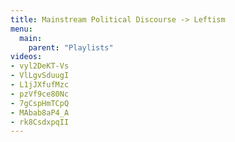 ```yaml
---
title: Mainstream Political Discourse -> Leftism
menu:
  main:
    parent: "Playlists"
videos:
- vyl2DeKT-Vs
- VlLgvSduugI
- L1jJXfufMzc
- pzVf9ce80Nc
- 7gCspHmTCpQ
- MAbab8aP4_A
- rk8CsdxpqII
---
```

